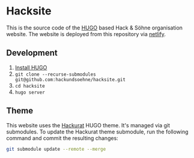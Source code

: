 # Hacksite

This is the source code of the [HUGO](https://gohugo.io/) based Hack & Söhne organisation website. The website is deployed from this repository via [netlify](https://www.netlify.com/).

## Development

1. [Install HUGO](https://gohugo.io/getting-started/installing)
2. `git clone --recurse-submodules git@github.com:hackundsoehne/hacksite.git`
3. `cd hacksite`
4. `hugo server`

## Theme

This website uses the [Hackurat]() HUGO theme. It's managed via git submodules. To update the Hackurat theme submodule, run the following command and commit the resulting changes:

```sh
git submodule update --remote --merge
```